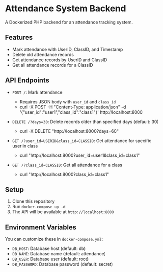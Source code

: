# Attendance System Backend

A Dockerized PHP backend for an attendance tracking system.

## Features

- Mark attendance with UserID, ClassID, and Timestamp
- Delete old attendance records
- Get attendance records by UserID and ClassID
- Get all attendance records for a ClassID

## API Endpoints

- `POST /`: Mark attendance
    - Requires JSON body with `user_id` and `class_id`
    - curl -X POST -H "Content-Type: application/json" -d '{"user_id":"user1","class_id":"class1"}' http://localhost:8000

- `DELETE /?days=30`: Delete records older than specified days (default: 30)
    - curl -X DELETE "http://localhost:8000?days=60"
  
- `GET /?user_id=USERID&class_id=CLASSID`: Get attendance for specific user in class
    - curl "http://localhost:8000?user_id=user1&class_id=class1"
    
- `GET /?class_id=CLASSID`: Get all attendance for a class
    - curl "http://localhost:8000?class_id=class1"




## Setup

1. Clone this repository
2. Run `docker-compose up -d`
3. The API will be available at `http://localhost:8000`

## Environment Variables

You can customize these in `docker-compose.yml`:

- `DB_HOST`: Database host (default: db)
- `DB_NAME`: Database name (default: attendance)
- `DB_USER`: Database user (default: root)
- `DB_PASSWORD`: Database password (default: secret)